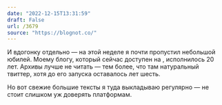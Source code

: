 ```yaml
---
date: "2022-12-15T13:31:59"
draft: False
url: /3679
source: "https://blognot.co/"
---
```


И вдогонку отдельно — на этой неделе я почти пропустил небольшой юбилей. Моему блогу, который сейчас доступен на , исполнилось 20 лет. Архивы лучше не читать — тем более, что там натуральный твиттер, хотя до его запуска оставалось лет шесть.

Но вот свежие большие тексты я туда выкладываю регулярно — не стоит слишком уж доверять платформам.
